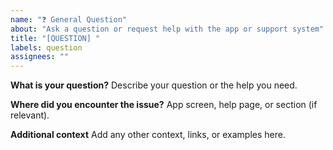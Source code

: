 ```yaml
---
name: "❓ General Question"
about: "Ask a question or request help with the app or support system"
title: "[QUESTION] "
labels: question
assignees: ""
---
```


**What is your question?**
Describe your question or the help you need.

**Where did you encounter the issue?**
App screen, help page, or section (if relevant).

**Additional context**
Add any other context, links, or examples here.
